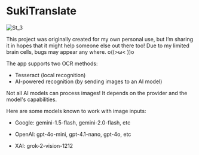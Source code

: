 # SukiTranslate

![St_3](https://github.com/user-attachments/assets/4db58597-a2c0-4350-8c1e-d63722f6ef63)

This project was originally created for my own personal use, but I’m sharing it in hopes that it might help someone else out there too! 
Due to my limited brain cells, bugs may appear any where. o((>ω< ))o

The app supports two OCR methods:
- Tesseract (local recognition)
- AI-powered recognition (by sending images to an AI model)

Not all AI models can process images! It depends on the provider and the model's capabilities.

Here are some models known to work with image inputs:
- Google:
    gemini-1.5-flash,
    gemini-2.0-flash,
    etc

- OpenAI:
    gpt-4o-mini,
    gpt-4.1-nano,
    gpt-4o,
    etc

- XAI:
    grok-2-vision-1212
